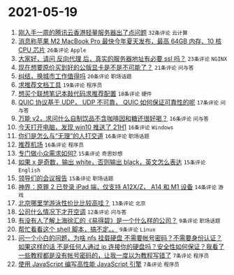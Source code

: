 # 2021-05-19

1. [刚入手一周的腾讯云香港轻量服务器出了点问题](https://www.v2ex.com/t/777843) `32条评论` `云计算`
1. [消息称苹果 M2 MacBook Pro 最快今年夏天发布，最高 64GB 内存、10 核 CPU 芯片](https://www.v2ex.com/t/777817) `26条评论` `Apple`
1. [大家好，请问 反向代理 后，真实的服务器地址有必要 ssl 吗？](https://www.v2ex.com/t/777808) `23条评论` `NGINX`
1. [现在想要原价买到好的公版显卡是不是不可能了？](https://www.v2ex.com/t/777816) `21条评论` `问与答`
1. [纠结，换城市工作值得吗](https://www.v2ex.com/t/777821) `20条评论` `职场话题`
1. [求推荐文档工具](https://www.v2ex.com/t/777838) `19条评论` `程序员`
1. [想买个联想笔记本敲代码求推荐配置](https://www.v2ex.com/t/777859) `18条评论` `硬件`
1. [QUIC 协议基于 UDP， UDP 不可靠， QUIC 如何保证可靠性的呢](https://www.v2ex.com/t/777845) `17条评论` `问与答`
1. [万能 v2，求问什么自制饮品不含咖啡因和糖还很好喝？](https://www.v2ex.com/t/777852) `16条评论` `问与答`
1. [今天打开电脑，发现 win10 推送了 21H1](https://www.v2ex.com/t/777842) `16条评论` `Windows`
1. [你们是怎么与“无理”的人打交道](https://www.v2ex.com/t/777841) `16条评论` `职场话题`
1. [推荐机场](https://www.v2ex.com/t/777864) `16条评论` `程序员`
1. [专门做小众需求如何?](https://www.v2ex.com/t/777844) `15条评论` `奇思妙想`
1. [如果 x 是奇数，输出 white，否则输出 black，英文怎么表达](https://www.v2ex.com/t/777828) `15条评论` `English`
1. [领导们的会议报告](https://www.v2ex.com/t/777827) `15条评论` `职场话题`
1. [神界：原罪 2 已登录 iPad 端，仅支持 A12X/Z， A14 和 M1 设备](https://www.v2ex.com/t/777856) `14条评论` `游戏`
1. [北京哪里学游泳性价比比较高哇？](https://www.v2ex.com/t/777863) `13条评论` `北京`
1. [公司什么情况下才开空调](https://www.v2ex.com/t/777870) `12条评论` `问与答`
1. [有没有人了解上海徐汇的《易得碧》是一个什么样的公司？](https://www.v2ex.com/t/777855) `9条评论` `职场话题`
1. [帮忙看看这个 shell 脚本，搞不定。。](https://www.v2ex.com/t/777848) `9条评论` `Linux`
1. [问一个小白的问题，为啥 nfs 挂载硬盘 不需要帐号密码？不需要身份认证？如果这样的话 不是任何人通过 ip 连接你的硬盘吗？安全性如何保证？我看了一些教程都是没有帐号密码的，让我一度以为教程写错了](https://www.v2ex.com/t/777880) `7条评论` `程序员`
1. [使用 JavaScript 编写高性能 JavaScript 引擎](https://www.v2ex.com/t/777829) `7条评论` `程序员`
